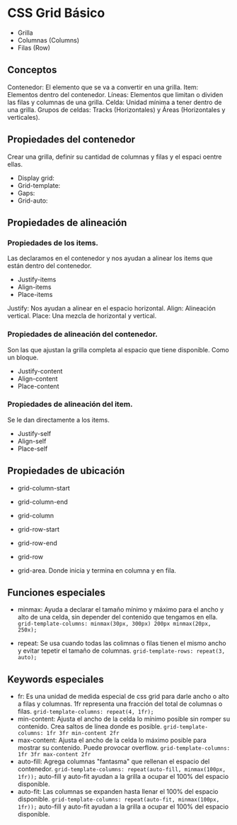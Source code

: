 # CSS Grid Básico

- Grilla
- Columnas (Columns)
- Filas (Row)

## Conceptos

Contenedor: El elemento que se va a convertir en una grilla.
Item: Elementos dentro del contenedor.
Líneas: Elementos que limitan o dividen las filas y columnas de una grilla.
Celda: Unidad mínima a tener dentro de una grilla.
Grupos de celdas: Tracks (Horizontales) y Áreas (Horizontales y verticales).

## Propiedades del contenedor

Crear una grilla, definir su cantidad de columnas y filas y el espaci oentre ellas.

- Display grid:
- Grid-template:
- Gaps:
- Grid-auto:

## Propiedades de alineación

### Propiedades de los items.

Las declaramos en el contenedor y nos ayudan a alinear los items que están dentro del contenedor.

- Justify-items
- Align-items
- Place-items

Justify: Nos ayudan a alinear en el espacio horizontal.
Align: Alineación vertical.
Place: Una mezcla de horizontal y vertical.

### Propiedades de alineación del contenedor.

Son las que ajustan la grilla completa al espacio que tiene disponible. Como un bloque.

- Justify-content
- Align-content
- Place-content

### Propiedades de alineación del item.

Se le dan directamente a los items.

- Justify-self
- Align-self
- Place-self

## Propiedades de ubicación

- grid-column-start
- grid-column-end
- grid-column

- grid-row-start
- grid-row-end
- grid-row

- grid-area. Donde inicia y termina en columna y en fila.

## Funciones especiales

- minmax: Ayuda a declarar el tamaño mínimo y máximo para el ancho y alto de una celda, sin depender del contenido que tengamos en ella. `grid-template-columns: minmax(30px, 300px) 200px minmax(20px, 250x);`

- repeat: Se usa cuando todas las colimnas o filas tienen el mismo ancho y evitar tepetir el tamaño de columnas.
  `grid-template-rows: repeat(3, auto);`

## Keywords especiales

- fr: Es una unidad de medida especial de css grid para darle ancho o alto a filas y columnas. 1fr representa una fracción del total de columnas o filas. `grid-template-columns: repeat(4, 1fr);`
- min-content: Ajusta el ancho de la celda lo mínimo posible sin romper su contenido. Crea saltos de línea donde es posible. `grid-template-columns: 1fr 3fr min-content 2fr`
- max-content: Ajusta el ancho de la celda lo máximo posible para mostrar su contenido. Puede provocar overflow. `grid-template-columns: 1fr 3fr max-content 2fr`
- auto-fill: Agrega columnas "fantasma" que rellenan el espacio del contenedor. `grid-template-columns: repeat(auto-fill, minmax(100px, 1fr));`
  auto-fill y auto-fit ayudan a la grilla a ocupar el 100% del espacio disponible.
- auto-fit: Las columnas se expanden hasta llenar el 100% del espacio disponible. `grid-template-columns: repeat(auto-fit, minmax(100px, 1fr));`
  auto-fill y auto-fit ayudan a la grilla a ocupar el 100% del espacio disponible.
